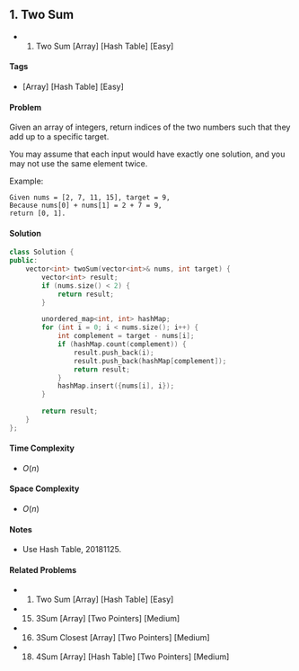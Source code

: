 ## 1. Two Sum
- 1. Two Sum [Array] [Hash Table] [Easy]

#### Tags
- [Array] [Hash Table] [Easy]

#### Problem
Given an array of integers, return indices of the two numbers such that they add up to a specific target.

You may assume that each input would have exactly one solution, and you may not use the same element twice.

Example:

    Given nums = [2, 7, 11, 15], target = 9,
    Because nums[0] + nums[1] = 2 + 7 = 9,
    return [0, 1].

#### Solution
``` C++
class Solution {
public:
    vector<int> twoSum(vector<int>& nums, int target) {
        vector<int> result;
        if (nums.size() < 2) {
            return result;
        }
        
        unordered_map<int, int> hashMap;
        for (int i = 0; i < nums.size(); i++) {
            int complement = target - nums[i];
            if (hashMap.count(complement)) {
                result.push_back(i);
                result.push_back(hashMap[complement]);
                return result;
            }
            hashMap.insert({nums[i], i});
        }
        
        return result;
    }
};
```

#### Time Complexity
- $O(n)$

#### Space Complexity
- $O(n)$

#### Notes
- Use Hash Table, 20181125.

#### Related Problems
- 1. Two Sum [Array] [Hash Table] [Easy]
- 15. 3Sum [Array] [Two Pointers] [Medium]
- 16. 3Sum Closest [Array] [Two Pointers] [Medium]
- 18. 4Sum [Array] [Hash Table] [Two Pointers] [Medium]
